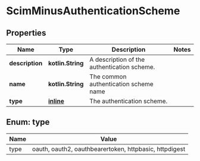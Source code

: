 
# ScimMinusAuthenticationScheme

## Properties
Name | Type | Description | Notes
------------ | ------------- | ------------- | -------------
**description** | **kotlin.String** | A description of the authentication scheme. | 
**name** | **kotlin.String** | The common authentication scheme name | 
**type** | [**inline**](#Type) | The authentication scheme. | 


<a id="Type"></a>
## Enum: type
Name | Value
---- | -----
type | oauth, oauth2, oauthbearertoken, httpbasic, httpdigest



